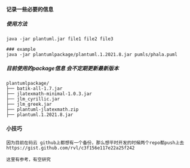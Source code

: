 #### 记录一些必要的信息

##### 使用方法
```shell
java -jar plantuml.jar file1 file2 file3

### example
java -jar plantumlpackage/plantuml.1.2021.8.jar pumls/phala.puml 
```

##### 目前使用的package信息 会不定期更新最新版本
```shell
plantumlpackage/
├── batik-all-1.7.jar
├── jlatexmath-minimal-1.0.3.jar
├── jlm_cyrillic.jar
├── jlm_greek.jar
├── plantuml-jlatexmath.zip
├── plantuml.1.2021.8.jar
```


#### 小技巧
```shel
因为目前在码云 github上都想有一个备份，那么想平时开发的时候两个repo都push上去
https://gist.github.com/rvl/c3f156e117e22a25f242

这里有参考，有空研究
```
